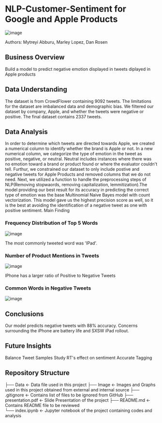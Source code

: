 # NLP-Customer-Sentiment for Google and Apple Products
![image](https://github.com/myt-hue/NLP-Customer-Sentiment-/assets/73657823/6ac2614a-9555-4a6a-b271-0470b82c33d4)

Authors: Mytreyi Abburu, Marley Lopez, Dan Rosen

## Business Overview
Build a model to predict negative emotion displayed in tweets diplayed in Apple products

## Data Understanding
The dataset is from CrowdFlower containing 9092 tweets. The limitations for the dataset are imbalanced data and demographic bias. We filtered our dataset by company, Apple, and whether the tweets were negative or positive. The final dataset contains 2337 tweets. 

## Data Analysis
In order to determine which tweets are directed towards Apple, we created a numerical column to identify whether the brand is Apple or not. In a new numerical column, we categorize the type of emotion in the tweet as positive, negative, or neutral. Neutral includes instances where there was no emotion toward a brand or product found or where the evaluator couldn't tell.  Furthur, we constrained our dataset to only include postive and negative tweets for Apple Products and removed columns that we do not need. Next, we utilized a function to handle the preprocessing steps of NLP(Removing stopwaords, removing capitalization, lemmitization).The model providing our best result for its accuracy in predicting the correct type of emotion was the base Multinomial Naive Bayes model with count vectorization. This model gave us the highest precision score as well, so it is the best at avoiding the identification of a negative tweet as one with positive sentiment.
Main Finding

### Frequency Distribution of Top 5 Words
![image](https://github.com/myt-hue/NLP-Customer-Sentiment-/assets/73657823/ee4a231e-8a6d-415e-b67b-26d533ef439d)

The most commonly tweeted word was 'IPad'.

### Number of Product Mentions in Tweets
![image](https://github.com/myt-hue/NLP-Customer-Sentiment-/assets/73657823/652b2e2f-5905-4cf9-ac10-7b054d9bbf5d)

IPhone has a larger ratio of Positive to Negative Tweets

### Common Words in Negative Tweets
![image](https://github.com/myt-hue/NLP-Customer-Sentiment-/assets/73657823/4a5bb3b0-13b2-4dc8-8bdb-ed0daf0b47e2)

## Conclusions
Our model predicts negative tweets with 88% accuracy. Concerns surrounding the iPhone are battery life and SXSW iPad rollout.

## Future Insights 
Balance Tweet Samples 
Study RT's effect on sentiment
Accurate Tagging

## Repository Structure 
├── Data                             <- Data file used in this project
├── Image                            <- Images and Graphs used in this project obtained from external and internal source
├── .gitignore                       <- Contains list of files to be ignored from GitHub
├── presentation.pdf   <- Slide Presentation of the project
├── README.md                        <- Contains README file to be reviewed    
└── index.ipynb                      <- Jupyter notebook of the project containing codes and analysis

